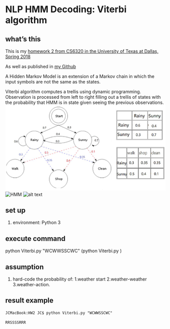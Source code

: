 # NLP HMM Decoding: Viterbi algorithm

## what’s this
This is my [homework 2 from CS6320 in the University of Texas at Dallas, Spring 2018](http://www.hlt.utdallas.edu/~moldovan/CS6320.18S/Homework%202.pdf)

As well as published in [my Github](https://github.com/fatliau/NLP_HMM_Viterbi)

A Hidden Markov Model is an extension of a Markov chain in which the input symbols are not the same as the states.

Viterbi algorithm computes a trellis using dynamic programming.
Observation is processed from left to right filling out a trellis of states
with the probability that HMM is in state given seeing the previous observations.
![HMM](https://github.com/fatliau/NLP_HMM_Viterbi//blob/master/HMM_weather.png)
![HMM](https://raw.githubusercontent.com/fatliau/NLP_HMM_Viterbi/blob/master/HMM_weather.png)
![alt text](http://url/to/HMM_weather.png)
## set up
1. environment: Python 3

## execute command
python Viterbi.py "WCWWSSCWC"
(python Viterbi.py <String action>)

## assumption
1. hard-code the probability of: 1.weather start 2.weather-weather 3.weather-action.

## result example
```
JCMacBook:HW2 JC$ python Viterbi.py "WCWWSSCWC"
```
```
RRSSSSRRR
```
